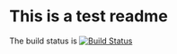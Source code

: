 # This is a test readme
The build status is [![Build Status](http://139.144.61.237:8080/buildStatus/icon?job=webhook-project)](http://139.144.61.237:8080/job/webhook-project/)
